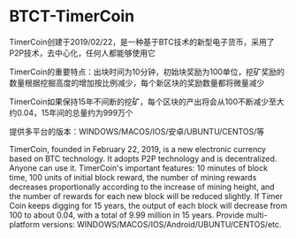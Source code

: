 # BTCT-TimerCoin

TimerCoin创建于2019/02/22，是一种基于BTC技术的新型电子货币，采用了P2P技术，去中心化，任何人都能够使用它

TimerCoin的重要特点：出块时间为10分钟，初始块奖励为100单位，挖矿奖励的数量根据挖掘高度的增加按比例减少，每个新区块的奖励数量都将微量减少

TimerCoin如果保持15年不间断的挖矿，每个区块的产出将会从100不断减少至大约0.04，15年间的总量约为999万个

提供多平台的版本：WINDOWS/MACOS/IOS/安卓/UBUNTU/CENTOS/等

TimerCoin, founded in February 22, 2019, is a new electronic currency based on BTC technology. It adopts P2P technology and is decentralized. Anyone can use it.
TimerCoin's important features: 10 minutes of block time, 100 units of initial block reward, the number of mining rewards decreases proportionally according to the increase of mining height, and the number of rewards for each new block will be reduced slightly.
If Timer Coin keeps digging for 15 years, the output of each block will decrease from 100 to about 0.04, with a total of 9.99 million in 15 years.
Provide multi-platform versions: WINDOWS/MACOS/IOS/Android/UBUNTU/CENTOS/etc.
